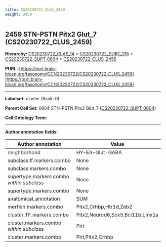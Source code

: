 ```yaml
---
title: CS20230722_CLUS_2459
weight: 2459
---
```

## 2459 STN-PSTN Pitx2 Glut_7 (CS20230722_CLUS_2459)
<b>Hierarchy: </b>
[CS20230722_CLAS_14](../CS20230722_CLAS_14) >
[CS20230722_SUBC_135](../CS20230722_SUBC_135) >
[CS20230722_SUPT_0604](../CS20230722_SUPT_0604) >
[CS20230722_CLUS_2459](../CS20230722_CLUS_2459)

**PURL:** [https://purl.brain-bican.org/taxonomy/CCN20230722/CS20230722_CLUS_2459](https://purl.brain-bican.org/taxonomy/CCN20230722/CS20230722_CLUS_2459)

---


**Labelset:** cluster (Rank: 0)

**Parent Cell Set:** 0604 STN-PSTN Pitx2 Glut_7 ([CS20230722_SUPT_0604](../CS20230722_SUPT_0604))



**Cell Ontology Term:** 

[MARKER GENES.]: #


---

[TRANSFERRED ANNOTATIONS.]: #


[AUTHOR ANNOTATION FIELDS.]: #


**Author annotation fields:**

| Author annotation | Value |
|-------------------|-------|
|neighborhood|HY-EA-Glut-GABA|
|subclass.tf.markers.combo|None|
|subclass.markers.combo|None|
|supertype.markers.combo _within subclass_|None|
|supertype.markers.combo|None|
|anatomical_annotation|SUM|
|merfish.markers.combo|Pitx2,Crhbp,Htr1d,Zeb2|
|cluster.TF.markers.combo|Pitx2,Neurod6,Sox5,Bcl11b,Lmx1a|
|cluster.markers.combo _within subclass_|Pirt|
|cluster.markers.combo|Pirt,Pitx2,Crhbp|
